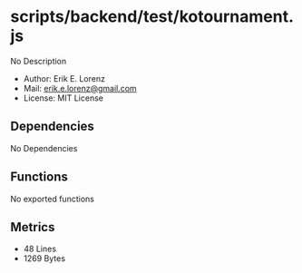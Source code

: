 # scripts/backend/test/kotournament.js


No Description

* Author: Erik E. Lorenz 
* Mail: <erik.e.lorenz@gmail.com>
* License: MIT License


## Dependencies

No Dependencies

## Functions

No exported functions

## Metrics

* 48 Lines
* 1269 Bytes

